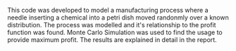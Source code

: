This code was developed to model a manufacturing process where a needle inserting a
chemical into a petri dish moved randonmly over a known distribution. 
The process was modelled and it's relationship to the profit function was found.
Monte Carlo Simulation was used to find the usage to provide maximum profit.
The results are explained in detail in the report.
